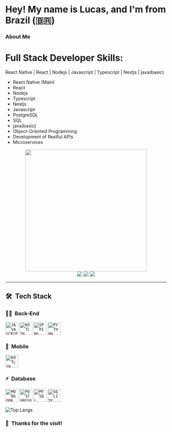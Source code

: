 # Hey! My name is Lucas, and I'm from Brazil (🇧🇷)

### About Me

# Full Stack Developer Skills:
React Native |  React | Nodejs | Javascript | Typescript | Nestjs | java(basic)
- React Native (Main)
- React
- Nodejs
- Typescript
- Nestjs
- Javascript
- PostgreSQL
- SQL
- java(basic)
- Object-Oriented Programming
- Development of Restful APIs
- Microservices

<div align="center">
   <img height="380em" src="https://user-images.githubusercontent.com/70382532/138322189-2db8df52-9dcb-40a0-88a8-c365466bd33d.gif"/>
</div>
<div align="center">
   <a href="https://www.linkedin.com/in/lucasrochadev/" target="_blank"><img src="https://img.shields.io/badge/-LinkedIn-%230077B5?style=for-the-badge&logo=linkedin&logoColor=white" target="_blank"></a>
   <a href="https://www.youtube.com/channel/UCg25X3DE8jEnqpKlDv9N8EA" target="_blank"><img src="https://img.shields.io/badge/YouTube-FF0000?style=for-the-badge&logo=youtube&logoColor=white" target="_blank"></a>
   <a href="https://instagram.com/lucasrochadev_/" target="_blank"><img src="https://img.shields.io/badge/-Instagram-%23E4405F?style=for-the-badge&logo=instagram&logoColor=white" target="_blank"></a>
</div>

***
## 🛠 &nbsp;Tech Stack

### 👩‍💻 &nbsp;Back-End
<code><img width="40px" src="https://cdn.jsdelivr.net/gh/devicons/devicon/icons/java/javascript-original.svg" title = "JAVASCRIPT"/></code>
<code><img width="40px" src="https://cdn.jsdelivr.net/gh/devicons/devicon/icons/typescript/typescript-original.svg" title = "KOTLIN"/></code>
<code><img width="40px" src="https://cdn.jsdelivr.net/gh/devicons/devicon/icons/reactjs/reactjs-original.svg" title = "SPRING"/></code>
<code><img width="40px" src="https://cdn.jsdelivr.net/gh/devicons/devicon/icons/node/nodejs-original.svg" title = "PYTHON"/></code>


### 🎨 &nbsp;Mobile
<code><img width="40px" src="https://cdn.jsdelivr.net/gh/devicons/devicon/icons/kotlin/kotlin-original.svg" title = "KOTLIN"/></code>

### ⚡ &nbsp;Database 
<code><img width="40px" src="https://cdn.jsdelivr.net/gh/devicons/devicon/icons/mongodb/mongodb-original.svg" title = "MONGODB"/></code>
<code><img width="40px" src="https://cdn.jsdelivr.net/gh/devicons/devicon/icons/postgresql/postgresql-original.svg" title = "POSTGRESQL"/></code>
<code><img width="40px" src="https://cdn.jsdelivr.net/gh/devicons/devicon/icons/mysql/mysql-original.svg" title = "MYSQL"/></code>
<code><img width="40px" src="https://cdn.jsdelivr.net/gh/devicons/devicon/icons/sqlite/sqlite-original.svg" title = "SQLITE"/></code>

![Top Langs](https://github-readme-stats.vercel.app/api/top-langs/?username=LucasRocha-DEV&hide=css,html,scss,powershell,shell&hide_progress=true&theme=dracula)

### 🙏 &nbsp;Thanks for the visit!
